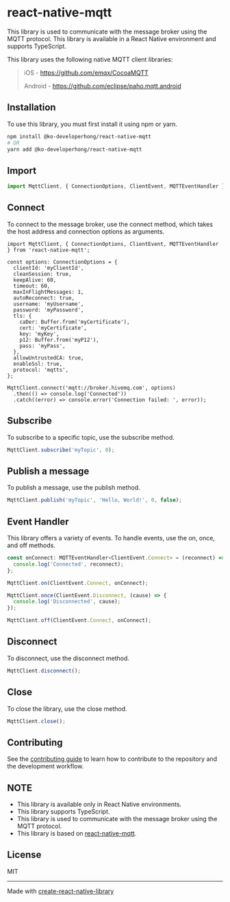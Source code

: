 # react-native-mqtt

This library is used to communicate with the message broker using the MQTT protocol. This library is available in a React Native environment and supports TypeScript.

This library uses the following native MQTT client libraries:

> iOS - https://github.com/emqx/CocoaMQTT
>
> Android - https://github.com/eclipse/paho.mqtt.android

## Installation

To use this library, you must first install it using npm or yarn.

```sh
npm install @ko-developerhong/react-native-mqtt
# OR
yarn add @ko-developerhong/react-native-mqtt
```

## Import
```ts
import MqttClient, { ConnectionOptions, ClientEvent, MQTTEventHandler } from 'react-native-mqtt';
```

## Connect
To connect to the message broker, use the connect method, which takes the host address and connection options as arguments.

```tsx
import MqttClient, { ConnectionOptions, ClientEvent, MQTTEventHandler } from 'react-native-mqtt';

const options: ConnectionOptions = {
  clientId: 'myClientId',
  cleanSession: true,
  keepAlive: 60,
  timeout: 60,
  maxInFlightMessages: 1,
  autoReconnect: true,
  username: 'myUsername',
  password: 'myPassword',
  tls: {
    caDer: Buffer.from('myCertificate'),
    cert: 'myCertificate',
    key: 'myKey',
    p12: Buffer.from('myP12'),
    pass: 'myPass',
  },
  allowUntrustedCA: true,
  enableSsl: true,
  protocol: 'mqtts',
};

MqttClient.connect('mqtt://broker.hivemq.com', options)
  .then(() => console.log('Connected'))
  .catch((error) => console.error('Connection failed: ', error));
```

## Subscribe
To subscribe to a specific topic, use the subscribe method.
```ts
MqttClient.subscribe('myTopic', 0);
```

## Publish a message
To publish a message, use the publish method.
```ts
MqttClient.publish('myTopic', 'Hello, World!', 0, false);
```

## Event Handler
This library offers a variety of events. To handle events, use the on, once, and off methods.
```ts
const onConnect: MQTTEventHandler<ClientEvent.Connect> = (reconnect) => {
  console.log('Connected', reconnect);
};

MqttClient.on(ClientEvent.Connect, onConnect);

MqttClient.once(ClientEvent.Disconnect, (cause) => {
  console.log('Disconnected', cause);
});

MqttClient.off(ClientEvent.Connect, onConnect);
```

## Disconnect
To disconnect, use the disconnect method.
```ts
MqttClient.disconnect();
```

## Close
To close the library, use the close method.
```ts
MqttClient.close();
```

## Contributing

See the [contributing guide](CONTRIBUTING.md) to learn how to contribute to the repository and the development workflow.

## NOTE

- This library is available only in React Native environments.
- This library supports TypeScript.
- This library is used to communicate with the message broker using the MQTT protocol.
- This library is based on [react-native-mqtt](https://github.com/davesters/rn-native-mqtt).

## License

MIT

---

Made with [create-react-native-library](https://github.com/callstack/react-native-builder-bob)







